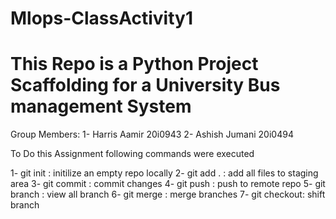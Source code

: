 # Mlops-ClassActivity1
# This Repo is a Python Project Scaffolding for a University Bus management System
Group Members: 
    1- Harris Aamir 20i0943
    2- Ashish Jumani 20i0494

To Do this Assignment following commands were executed 

 1- git init    : initilize an empty repo locally 
 2- git add .   : add all files to staging area
 3- git commit  : commit changes
 4- git push    : push to remote repo
 5- git branch  : view all branch
 6- git merge   : merge branches
 7- git checkout: shift branch
 
